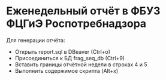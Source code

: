 # Еженедельный отчёт в ФБУЗ ФЦГиЭ Роспотребнадзора

Для генерации отчёта:
* Открыть report.sql в DBeaver (Ctrl+o)
* Присоединиться к БД frag_seq_db (Ctrl+9)
* Вставить границы отчётной недели в строках 4 и 5
* Выполнить содержимое скрипта (Alt+x)
